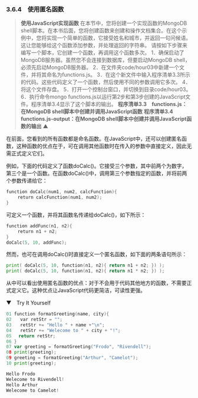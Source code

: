 ### 3.6.4　使用匿名函数

> **使用JavaScript实现函数**
> 在本节中，您将创建一个实现函数的MongoDB shell脚本。在本书后面，您将创建函数来创建和操作文档集合。在这个示例中，您将实现一个简单的函数，它接受姓名和城市，并返回一句问候语。这让您能够给这个函数添加参数，并处理返回的字符串。
> 请按如下步骤来编写一个脚本，它创建一个函数，再调用这个函数多次。
> 1．确保启动了MongoDB服务器。虽然您不会连接到数据库，但要启动MongoDB shell，必须先启动MongoDB服务器。
> 2．在文件夹code/hour03中新建一个文件，并将其命名为functions.js。
> 3．在这个新文件中输入程序清单3.3所示的代码。这些代码定义了一个函数，然后使用不同的参数调用它多次。
> 4．将这个文件存盘。
> 5．打开一个控制台窗口，并切换到目录code/hour03。
> 6．执行命令mongo functions.js以运行第2步和第3步创建的JavaScript文件。程序清单3.4显示了这个脚本的输出。
> **程序清单3.3　functions.js：在MongoDB shell脚本中创建并调用JavaScript函数**
> **程序清单3.4　functions.js-output：在MongoDB shell脚本中创建并调用JavaScript函数的输出**
> ▲

在前面，您看到的所有函数都是命名函数。在JavaScript中，还可以创建匿名函数，这种函数的优点在于，可在调用其他函数时在传入的参数中直接定义，因此无需正式定义它们。

例如，下面的代码定义了函数doCalc()。它接受三个参数，其中前两个为数字，第三个是一个函数。在函数doCalc()中，调用第三个参数指定的函数，并将前两个参数传递给它：

```go
function doCalc(num1, num2, calcFunction){
 　　return calcFunction(num1, num2);
}
```

可定义一个函数，并将其函数名传递给doCalc()，如下所示：

```go
function addFunc(n1, n2){
 　　return n1 + n2;
}
doCalc(5, 10, addFunc);
```

然而，也可在调用doCalc()时直接定义一个匿名函数，如下面的两条语句所示：

```go
print( doCalc(5, 10, function(n1, n2){ return n1 + n2; }) );
print( doCalc(5, 10, function(n1, n2){ return n1 * n2; }) );
```

从中可以看出使用匿名函数的优点：对于不会用于代码其他地方的函数，不需要正式定义它。这种优点让JavaScript代码更简洁，可读性更强。

▼　Try It Yourself

```go
01 function formatGreeting(name, city){
02　　var retStr = "";
03　　retStr += "Hello " + name +"\n";
04　　retStr += "Welecome to " + city + "!";
05　 return retStr;
06 }
07 var greeting = formatGreeting("Frodo", "Rivendell");
08 print(greeting);
09 greeting = formatGreeting("Arthur", "Camelot");
10 print(greeting);
```

```go
Hello Frodo
Welecome to Rivendell!
Hello Arthur
Welecome to Camelot!
```

